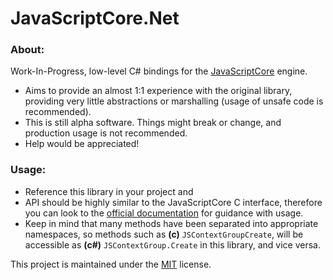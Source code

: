 # JavaScriptCore.Net
### About:
Work-In-Progress, low-level C# bindings for the [JavaScriptCore](https://github.com/WebKit/WebKit/tree/main/Source/JavaScriptCore/API) engine.
- Aims to provide an almost 1:1 experience with the original library, providing very little abstractions or
  marshalling (usage of unsafe code is recommended).
- This  is still alpha software. Things might break or change, and production usage 
  is not recommended.
- Help would be appreciated!

### Usage:
- Reference this library in your project and
- API should be highly similar to the JavaScriptCore C interface, therefore you can look to the
  [official documentation](https://developer.apple.com/documentation/javascriptcore) for guidance with usage.
- Keep in mind that many methods have been separated into appropriate namespaces, so methods such as
  **(c)** `JSContextGroupCreate`, will be accessible as **(c#)** `JSContextGroup.Create` in this library,
  and vice versa.

This project is maintained under the [MIT](https://opensource.org/license/mit) license.